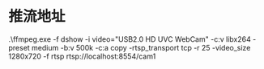 # 推流地址
.\ffmpeg.exe -f dshow -i video="USB2.0 HD UVC WebCam" -c:v libx264 -preset medium -b:v 500k -c:a copy -rtsp_transport tcp -r 25 -video_size 1280x720 -f rtsp rtsp://localhost:8554/cam1